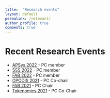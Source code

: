 ```yaml
---
title:  "Research events"
layout: default
permalink: /relevant/
author_profile: true
comments: true
---
```


Recent Research Events
==

- [APSys 2022](https://ap-sys.org/) - PC member
- [SSS 2022](https://sss2022.limos.fr/) - PC member
- [FAB 2022](https://scfab.github.io/2022/) - PC member
- [OPODIS 2021](https://opodis2021.unistra.fr/) - PC Co-chair
- [FAB 2021](https://scfab.github.io/2021/) - PC Chair
- [Tokenomics 2021](https://sites.google.com/nyu.edu/tokenomics2021) - PC Co-Chair
